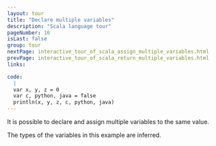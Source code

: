 ```yaml
---
layout: tour
title: "Declare multiple variables"
description: "Scala language tour"
pageNumber: 16
isLast: false
group: tour
nextPage: interactive_tour_of_scala_assign_multiple_variables.html
prevPage: interactive_tour_of_scala_return_multiple_variables.html
links:

code:
  |
  var x, y, z = 0  
  var c, python, java = false  
  println(x, y, z, c, python, java)  
---
```


It is possible to declare and assign multiple variables to the same value.

The types of the variables in this example are inferred.